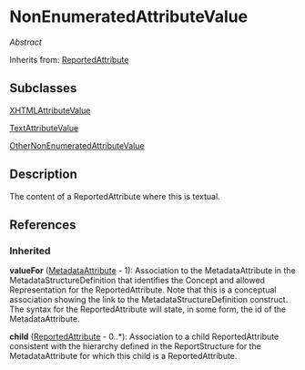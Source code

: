
# NonEnumeratedAttributeValue

*Abstract*

Inherits from: [ReportedAttribute](ReportedAttribute.md)

## Subclasses

[XHTMLAttributeValue](XHTMLAttributeValue.md)

[TextAttributeValue](TextAttributeValue.md)

[OtherNonEnumeratedAttributeValue](OtherNonEnumeratedAttributeValue.md)



## Description

The content of a ReportedAttribute where this is textual.




## References

### Inherited

**valueFor** ([MetadataAttribute](MetadataAttribute.md) - 1): Association to the MetadataAttribute in the MetadataStructureDefinition that identifies the Concept and allowed Representation for the ReportedAttribute. Note that this is a conceptual association showing the link to the MetadataStructureDefinition construct. The syntax for the ReportedAttribute will state, in some form, the id of the MetadataAttribute.

**child** ([ReportedAttribute](ReportedAttribute.md) - 0..*): Association to a child ReportedAttribute consistent with the hierarchy defined in the ReportStructure for the MetadataAttribute for which this child is a ReportedAttribute.




